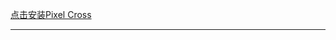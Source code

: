 
<a href="itms-services://?action=download-manifest&url=https://colorfb-test-1258669836.cos.ap-guangzhou.myqcloud.com/pixelcross/manifest.plist">点击安装Pixel Cross</a>
<hr/>
